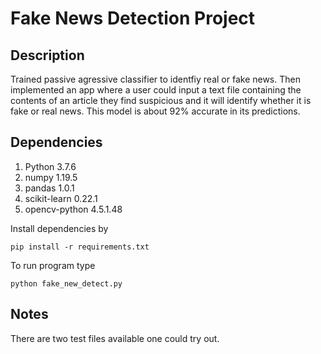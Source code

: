 # Fake News Detection Project

## Description
Trained passive agressive classifier to identfiy real or fake news. 
Then implemented an app where a user could input a text file containing the contents of an article they find suspicious and it will identify whether it is fake or real news.
This model is about 92% accurate in its predictions.

## Dependencies
1.  Python 3.7.6
2.  numpy 1.19.5
3.  pandas 1.0.1
4.  scikit-learn 0.22.1
5.  opencv-python 4.5.1.48

Install dependencies by
```
pip install -r requirements.txt
```

To run program type
```
python fake_new_detect.py
```

## Notes
There are two test files available one could try out. 